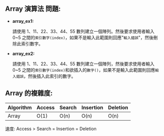 ## Array 演算法 問題:

+ **array_ex1:**

   請使用 1、11、22、33、44、55 數列建立一個陣列。然後要求使用者輸入 0~5 之間的`索引數字(index)`，如果不是輸入此範圍則回應"`輸入錯誤`"，然後刪除此索引數字。

+ **array_ex2:**

   請使用 1、11、22、33、44、55 數列建立一個陣列，然後要求使用者輸入 0~5 之間的`索引數字(index)`和欲插入的`數字()`，如果不是輸入此範圍則回應`輸入錯誤`，然後插入此索引的數字。

## Array 的複雜度:

| Algorithm | Access | Search | Insertion | Deletion |
|---|---|---|---|---|
| Array | O(1) | O(n) | O(n) | O(n) |

速度: Access > Search = Insertion = Deletion
